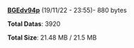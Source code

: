 [**BGEdv94p**](/data/BGEdv94p.txt) (19/11/22 - 23:55)- 880 bytes

**Total Datas**: 3920

**Total Size**: 21.48 MB / 21.5 MB